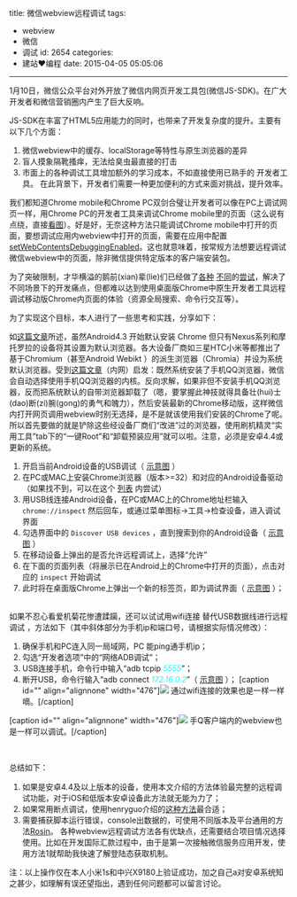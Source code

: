 title: 微信webview远程调试
tags:
  - webview
  - 微信
  - 调试
id: 2654
categories:
  - 建站❤编程
date: 2015-04-05 05:05:06
---

1月10日，微信公众平台对外开放了微信内网页开发工具包(微信JS-SDK)。在广大开发者和微信营销圈内产生了巨大反响。

JS-SDK在丰富了HTML5应用能力的同时，也带来了开发复杂度的提升。主要有以下几个方面：

1.  微信webview中的缓存、localStorage等特性与原生浏览器的差异
2.  盲人摸象隔靴搔痒，无法给臭虫最直接的打击
3.  市面上的各种调试工具增加额外的学习成本，不如直接使用已熟手的 开发者工具。
在此背景下，开发者们需要一种更加便利的方式来面对挑战，提升效率。

<!--more-->

我们都知道Chrome mobile和Chrome PC双剑合璧让开发者可以像在PC上调试网页一样，用Chrome PC的开发者工具来调试Chrome mobile里的页面（这么说有点绕，直接[看图](http://kainy-migs.stor.sinaapp.com/original/12dcb0445b860e30232e3e543caa6d14.png "remote-debug-overview.png")）。好是好，无奈这种方法只能调试Chrome mobile中打开的页面，要想调试应用内webview中打开的页面，需要在应用中配置[setWebContentsDebuggingEnabled](https://developer.chrome.com/devtools/docs/remote-debugging#debugging-webviews)。这也就意味着，按常规方法想要远程调试微信webview中的页面，除非微信提供特定版本的客户端安装包。

为了突破限制，才华横溢的鹅前(xian)辈(lie)们已经做了[各种](http://www.webryan.net/2013/04/talk-about-remote-debugging-on-mobile-phone/ "关于移动终端上的Web前端调试方法探讨") [不同](http://www.webryan.net/2013/11/breakpoint-for-javascript-debugger-without-browser-supportted/ "【breakpoint】不依赖浏览器控制台的JavaScript断点调试方法")的[尝试](http://alloyteam.github.io/Rosin "Rosin A tool for web developers debug mobile page with fiddler")，解决了不同场景下的开发痛点，但都难以达到使用桌面版Chrome中原生开发者工具远程调试移动版Chrome内页面的体验（资源全局搜索、命令行交互等）。

为了实现这个目标，本人进行了一些思考和实践，分享如下：

如[这篇文章](http://www.quirksmode.org/blog/archives/2015/02/chrome_continue.html)所述，虽然Android4.3 开始默认安装 Chrome 但只有Nexus系列和摩托罗拉的设备将其设置为默认浏览器。各大设备厂商如三星HTC小米等都推出了基于Chromium（甚至Android Webikt ）的派生浏览器（Chromia）并设为系统默认浏览器。受到[这篇文章](http://km.oa.com/group/18061/articles/show/197412 "[精华]微信内嵌网页的远程调试方法")（内网）启发：既然系统安装了手机QQ浏览器，微信会自动选择使用手机QQ浏览器的内核。反向求解，如果非但不安装手机QQ浏览器，反而把系统默认的自带浏览器卸载了（嗯，要掌握此神技就得具备壮(hui)士(dao)断(zi)腕(gong)的勇气和魄力），然后安装最新的Chrome移动版，这样微信内打开网页调用webview时别无选择，是不是就该使用我们安装的Chrome了呢。所以首先要做的就是铲除这些经设备厂商们“改进”过的浏览器，使用刷机精灵“实用工具”tab下的“一键Root”和“卸载预装应用”就可以啦。注意，必须是安卓4.4或更新的系统。

1.  开启当前Android设备的USB调试（ [示意图](http://kainy-migs.stor.sinaapp.com/original/f30b4e0ec197e60f77269bb1d2798194.jpg " 勾选“网络ADB调试”") ）
2.  在PC或MAC上安装Chrome浏览器（版本&gt;=32）和对应的Android设备驱动（如果找不到，可以在这个 [列表](http://developer.android.com/tools/extras/oem-usb.html "OEM USB Drivers | Android Developers") 内尝试）
3.  用USB线连接Android设备，在PC或MAC上的Chrome地址栏输入 `chrome://inspect` 然后回车，或通过菜单图标→工具→检查设备，进入调试界面
4.  勾选界面中的 `Discover USB devices` ，直到搜索到你的Android设备（ [示意图](http://kainy-migs.stor.sinaapp.com/original/e0bf1076e5ab45b37dd92bf0b1b41870.png " 调试微信中的webview") ）
5.  在移动设备上弹出的是否允许远程调试上，选择“允许”
6.  在下面的页面列表（将展示已在Android上的Chrome中打开的页面），点击对应的 `inspect` 开始调试
7.  此时将在桌面版Chrome上弹出一个新的标签页，即为调试界面（ [示意图](http://kainy-migs.stor.sinaapp.com/original/7c38ec5c063edd2d489cf1034c2faef7.jpg " 调试微信中的webview") ）；
&nbsp;

如果不忍心看爱机菊花惨遭蹂躏，还可以试试用wifi连接 替代USB数据线进行远程调试 ，方法如下（其中斜体部分为手机ip和端口号，请根据实际情况修改）：

1.  确保手机和PC连入同一局域网，PC 能ping通手机ip；
2.  勾选“开发者选项”中的“网络ADB调试”；
3.  USB连接手机，命令行中输入“adb tcpip <span style="color: #00ffff;">_5555_</span>”；
4.  断开USB，命令行输入“adb connect <span style="color: #00ffff;">_172.16.0.2_</span>”（ [示意图](http://kainy-migs.stor.sinaapp.com/original/f4fb6ed9f3d9184b612f556305219267.jpg " adb connect $ip.jpg") ）；
[caption id="" align="alignnone" width="476"][![](http://kainy-migs.stor.sinaapp.com/original/571a0a65aac333ffd2e2d257b7dcc4c7.jpg)](http://kainy-migs.stor.sinaapp.com/original/571a0a65aac333ffd2e2d257b7dcc4c7.jpg) 通过wifi连接的效果也是一样一样嘀。[/caption]

[caption id="" align="alignnone" width="476"][![](http://kainy-migs.stor.sinaapp.com/original/8dc7b6d6cbede7e49c828f7a037e793c.jpg)](http://kainy-migs.stor.sinaapp.com/original/8dc7b6d6cbede7e49c828f7a037e793c.jpg) 手Q客户端内的webview也是一样可以调试。[/caption]

&nbsp;

<span style="line-height: 1.5;">总结如下：</span>

1.  如果是安卓4.4及以上版本的设备，使用本文介绍的方法体验最完整的远程调试功能，对于iOS和低版本安卓设备此方法就无能为力了；
2.  如果常用断点调试，使用henryguo介绍的[这种方法](http://www.webryan.net/2013/11/breakpoint-for-javascript-debugger-without-browser-supportted "【breakpoint】不依赖浏览器控制台的JavaScript断点调试方法")最合适；
3.  需要捕获脚本运行错误，console出数据的，可使用不同版本及平台通用的方法[Rosin](http://alloyteam.github.io/Rosin "Rosin A tool for web developers debug mobile page with fiddler")。
各种webview远程调试方法各有优缺点，还需要结合项目情况选择使用。比如在开发国际汇款过程中，由于是第一次接触微信服务应用开发，使用方法1就帮助我快速了解登陆态获取机制。

注：以上操作仅在本人小米1s和中兴X9180上验证成功，加之自己a对安卓系统知之甚少，如理解有误还望指出，遇到任何问题都可以留言讨论。